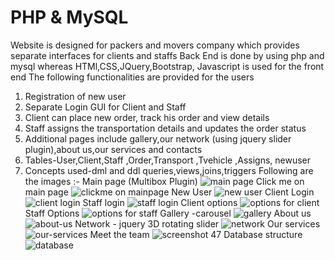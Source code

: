 # PHP & MySQL
Website is designed for packers and movers company which provides separate interfaces for clients and staffs
Back End is done by using php and mysql whereas HTMl,CSS,JQuery,Bootstrap, Javascript is used for the front end
The following functionalities are provided for the users
1) Registration of new user
2) Separate Login GUI for Client and Staff
3) Client can place new order, track his order and view details
4) Staff assigns the transportation details and updates the order status
5) Additional pages include gallery,our network (using jquery slider plugin),about us,our services and contacts
6) Tables-User,Client,Staff ,Order,Transport ,Tvehicle ,Assigns, newuser
7) Concepts used-dml and ddl queries,views,joins,triggers
Following are the images :-
Main page (Multibox Plugin)
![main page](https://user-images.githubusercontent.com/45144825/48675375-0d849700-eb7e-11e8-9cb4-e065ea64593b.png)
Click me on main page
![clickme on mainpage](https://user-images.githubusercontent.com/45144825/48675365-09587980-eb7e-11e8-8b59-baebe0fb1155.png)
New User
![new user](https://user-images.githubusercontent.com/45144825/48675377-0e1d2d80-eb7e-11e8-8edc-51cf566390e6.png)
Client Login
![client login](https://user-images.githubusercontent.com/45144825/48675366-09f11000-eb7e-11e8-933e-238533a74840.png)
Staff login
![staff login](https://user-images.githubusercontent.com/45144825/48675426-c5b23f80-eb7e-11e8-8485-b8396bb950fc.png)
Client options
![options for client](https://user-images.githubusercontent.com/45144825/48675379-0f4e5a80-eb7e-11e8-80cb-199e58329802.png)
Staff Options
![options for staff](https://user-images.githubusercontent.com/45144825/48675380-0f4e5a80-eb7e-11e8-82b2-aee2162037cc.png)
Gallery -carousel
![gallery](https://user-images.githubusercontent.com/45144825/48675514-c4354700-eb7f-11e8-8acc-e6c371dd2806.png)
About us
![about-us](https://user-images.githubusercontent.com/45144825/48675446-fb572880-eb7e-11e8-83fa-ce09eb8b0b25.png)
Network - jquery 3D rotating slider
![network](https://user-images.githubusercontent.com/45144825/48675449-fbefbf00-eb7e-11e8-93db-c6d12b4a9f63.png)
Our services
![our-services](https://user-images.githubusercontent.com/45144825/48675456-fdb98280-eb7e-11e8-87bc-6793691dd73d.png)
Meet the team
![screenshot 47](https://user-images.githubusercontent.com/45144825/48675489-7fa9ab80-eb7f-11e8-8fac-13f87ce8832f.png)
Database structure
![database](https://user-images.githubusercontent.com/45144825/48675368-0b223d00-eb7e-11e8-860c-8d5c221f57d0.png)




